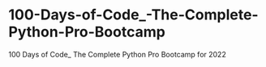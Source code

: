# 100-Days-of-Code_-The-Complete-Python-Pro-Bootcamp
100 Days of Code_ The Complete Python Pro Bootcamp for 2022
